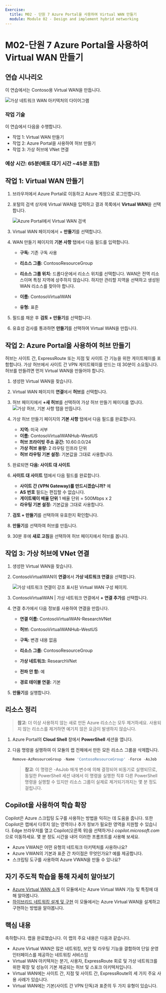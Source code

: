 ```yaml
---
Exercise:
  title: M02 - 단원 7 Azure Portal을 사용하여 Virtual WAN 만들기
  module: Module 02 - Design and implement hybrid networking
---
```


# M02-단원 7 Azure Portal을 사용하여 Virtual WAN 만들기

## 연습 시나리오

이 연습에서는 Contoso용 Virtual WAN을 만듭니다.

![가상 네트워크 WAN 아키텍처의 다이어그램](../media/7-exercise-create-virtual-wan-by-using-azure-portal.png)

### 작업 기술
이 연습에서 다음을 수행합니다.

+ 작업 1: Virtual WAN 만들기
+ 작업 2: Azure Portal을 사용하여 허브 만들기
+ 작업 3: 가상 허브에 VNet 연결

### 예상 시간: 65분(배포 대기 시간 ~45분 포함)

## 작업 1: Virtual WAN 만들기

1. 브라우저에서 Azure Portal로 이동하고 Azure 계정으로 로그인합니다.

1. 포털의 검색 상자에 Virtual WAN을 입력하고 결과 목록에서 **Virtual WAN**을 선택합니다.

   ![Azure Portal에서 Virtual WAN 검색](../media/search-for-virtual-wan.png)

1. Virtual WAN 페이지에서 + **만들기**를 선택합니다.

1. WAN 만들기 페이지의 **기본 사항** 탭에서 다음 필드를 입력합니다.

   + **구독:** 기존 구독 사용

   + **리소스 그룹:** ContosoResourceGroup

   + **리소스 그룹 위치:** 드롭다운에서 리소스 위치를 선택합니다. WAN은 전역 리소스이며 특정 지역에 상주하지 않습니다. 하지만 관리할 지역을 선택하고 생성된 WAN 리소스를 찾아야 합니다.

   + **이름:** ContosoVirtualWAN

   + **유형:** 표준

1. 필드를 채운 후 **검토 + 만들기**를 선택합니다.

1. 유효성 검사를 통과하면 **만들기**를 선택하여 Virtual WAN을 만듭니다.

## 작업 2: Azure Portal을 사용하여 허브 만들기

허브는 사이트 간, ExpressRoute 또는 지점 및 사이트 간 기능을 위한 게이트웨이를 포함합니다. 가상 허브에서 사이트 간 VPN 게이트웨이를 만드는 데 30분이 소요됩니다. 허브를 만들려면 먼저 Virtual WAN을 만들어야 합니다.

1. 생성한 Virtual WAN을 찾습니다.
   
1. Virtual WAN 페이지의 **연결**에서 **허브**를 선택합니다.

1. 허브 페이지에서 **+새 허브**를 선택하여 가상 허브 만들기 페이지를 엽니다.
   ![가상 허브, 기본 사항 탭을 만듭니다.](../media/create-vwan-hub.png)

1. 가상 허브 만들기 페이지의 **기본 사항** 탭에서 다음 필드를 완료합니다.
   + **지역:** 미국 서부
   + **이름:** ContosoVirtualWANHub-WestUS
   + **허브 프라이빗 주소 공간:** 10.60.0.0/24
   + **가상 허브 용량:** 2 라우팅 인프라 단위
   + **허브 라우팅 기본 설정:** 기본값을 그대로 사용합니다.

1. 완료되면 **다음: 사이트 대 사이트**

1. **사이트 대 사이트** 탭에서 다음 필드를 완료합니다.
   + **사이트 간 (VPN Gateway)를 만드시겠습니까?** 예
   + **AS 번호** 필드는 편집할 수 없습니다.
   + **게이트웨이 배율 단위** 1 배율 단위 = 500Mbps x 2
   + **라우팅 기본 설정:** 기본값을 그대로 사용합니다.

1. **검토 + 만들기**를 선택하여 유효한지 확인합니다.

1. **만들기**를 선택하여 허브를 만듭니다.

1. 30분 후에 **새로 고침**을 선택하여 허브 페이지에서 허브를 봅니다.

## 작업 3: 가상 허브에 VNet 연결

1. 생성한 Virtual WAN을 찾습니다.

1. ContosoVirtualWAN의 **연결**에서 **가상 네트워크 연결**을 선택합니다.

   ![가상 네트워크 연결이 강조 표시된 Virtual WAN 구성 페이지.](../media/connect-vnet-to-virtual-hub.png)

1. ContosoVirtualWAN | 가상 네트워크 연결에서 **+ 연결 추가**를 선택합니다.

1. 연결 추가에서 다음 정보를 사용하여 연결을 만듭니다.

   + **연결 이름:** ContosoVirtualWAN-ResearchVNet

   + **허브:** ContosoVirtualWANHub-WestUS

   + **구독:** 변경 내용 없음

   + **리소스 그룹:** ContosoResourceGroup

   + **가상 네트워크:** ResearchVNet

   + **전파 안 함:** 예

   + **경로 테이블 연결:** 기본

1. **만들기**를 실행합니다.

## 리소스 정리

   >**참고**: 더 이상 사용하지 않는 새로 만든 Azure 리소스는 모두 제거하세요. 사용되지 않는 리소스를 제거하면 예기치 않은 요금이 발생하지 않습니다.

1. Azure Portal의 **Cloud Shell** 창에서 **PowerShell** 세션을 엽니다.

1. 다음 명령을 실행하여 이 모듈의 랩 전체에서 만든 모든 리소스 그룹을 삭제합니다.

   ```powershell
   Remove-AzResourceGroup -Name 'ContosoResourceGroup' -Force -AsJob
   ```

   >**참고**: 이 명령은 -AsJob 매개 변수에 의해 결정되어 비동기로 실행되므로, 동일한 PowerShell 세션 내에서 이 명령을 실행한 직후 다른 PowerShell 명령을 실행할 수 있지만 리소스 그룹이 실제로 제거되기까지는 몇 분 정도 걸립니다.

## Copilot을 사용하여 학습 확장

Copilot은 Azure 스크립팅 도구를 사용하는 방법을 익히는 데 도움을 줍니다. 또한 Copilot은 랩에서 다루지 않는 영역이나 추가 정보가 필요한 영역을 지원할 수 있습니다. Edge 브라우저를 열고 Copilot(오른쪽 위)을 선택하거나 *copilot.microsoft.com*으로 이동하세요. 몇 분 정도 시간을 내어 이러한 프롬프트를 사용해 보세요.
+ Azure VWAN은 어떤 유형의 네트워크 아키텍처를 사용하나요?
+ Azure VWAN의 기본과 표준 간 차이점은 무엇인가요? 예를 제공합니다.
+ 스크립팅 도구를 사용하여 Azure VWAN을 만들 수 있나요?

## 자기 주도적 학습을 통해 자세히 알아보기

+ [Azure Virtual WAN 소개](https://learn.microsoft.com/training/modules/introduction-azure-virtual-wan/) 이 모듈에서는 Azure Virtual WAN 기능 및 특징에 대해 알아봅니다. 
+ [하이브리드 네트워킹 설계 및 구현](https://learn.microsoft.com/training/modules/design-implement-hybrid-networking/) 이 모듈에서는 Azure Virtual WAN을 설계하고 구현하는 방법을 알아봅니다.

## 핵심 내용

축하합니다. 랩을 완료했습니다. 이 랩의 주요 내용은 다음과 같습니다. 

+ Azure Virtual WAN은 많은 네트워킹, 보안 및 라우팅 기능을 결합하여 단일 운영 인터페이스를 제공하는 네트워킹 서비스임
+ Virtual WAN 아키텍처는 분기, 사용자, ExpressRoute 회로 및 가상 네트워크를 위한 확장 및 성능이 기본 제공되는 허브 및 스포크 아키텍처입니다.
+ Virtual WAN에는 사이트 간, 지점 및 사이트 간, ExpressRoute의 세 가지 주요 사용 사례가 있습니다. 
+ Virtual WAN에는 기본(사이트 간 VPN 단독)과 표준의 두 가지 유형이 있습니다.









